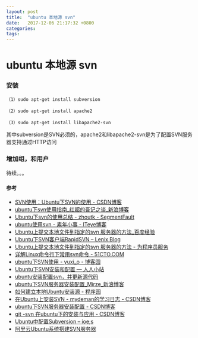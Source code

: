 ```yaml
---
layout: post
title:  "ubuntu 本地源 svn"
date:   2017-12-06 21:17:32 +0800
categories:  
tags: 
---
```


# ubuntu 本地源 svn #

### 安装 ###

	（1）sudo apt-get install subversion
	
	（2）sudo apt-get install apache2
	
	（3）sudo apt-get install libapache2-svn

其中subversion是SVN必须的，apache2和libapache2-svn是为了配置SVN服务器支持通过HTTP访问

### 增加组，和用户 ###

待续。。。


#### 参考 ####

* [SVN使用：Ubuntu下SVN的使用 - CSDN博客](http://blog.csdn.net/netwalk/article/details/14043657)
* [ubuntu下svn使用指南_红超的吾记之谈_新浪博客](http://blog.sina.com.cn/s/blog_4c451e0e0100dhbl.html)
* [Ubuntu下svn的使用总结 - zhoutk - SegmentFault](https://segmentfault.com/a/1190000000596975)
* [ubuntu使用svn - 素年小事 - ITeye博客](http://lee2013.iteye.com/blog/1058047)
* [Ubuntu上提交本地文件到指定的svn 服务器的方法_百度经验](https://jingyan.baidu.com/article/0320e2c1ea2b691b86507b42.html)
* [Ubuntu下SVN客户端RapidSVN – Lenix Blog](http://blog.p2hp.com/archives/4106) 
* [Ubuntu上提交本地文件到指定的svn 服务器的方法 - 为程序员服务](http://ju.outofmemory.cn/entry/242795)
* [详解Linux命令行下常用svn命令 - 51CTO.COM](http://os.51cto.com/art/200908/143157_all.htm)
* [ubuntu下SVN使用 - yuxi_o - 博客园](http://www.cnblogs.com/embedded-linux/p/5411427.html)
* [Ubuntu下SVN安装和配置 — 人人小站](http://zhan.renren.com/itbegin?gid=3602888498033631485&checked=true)
* [ubuntu安装配置svn，并更新源代码](http://zhengdl126.iteye.com/blog/431910)
* [ubuntu下SVN服务器安装配置_Mirze_新浪博客](http://blog.sina.com.cn/s/blog_3eba8f1c0100dqk1.html)
* [如何建立本地Ubuntu安装源 - 程序园](http://www.voidcn.com/article/p-aolvwahr-vz.html)
* [在Ubuntu上安装SVN - mydeman的学习日志 - CSDN博客](http://blog.csdn.net/mydeman/article/details/3593496)
* [ubuntu下SVN服务器安装配置 - CSDN博客](http://blog.csdn.net/jeffreyst_zb/article/details/8844823)
* [git -svn 在ubuntu下的安装与应用 - CSDN博客](http://blog.csdn.net/yangzhongxuan/article/details/7056833)
* [Ubuntu中配置Subversion – ioe;s](https://blog.i-so.org/subversion-on-ubuntu.html)
* [阿里云Ubuntu系统搭建SVN服务器](http://blog.devzeng.com/blog/aliyun-ubuntu-svn-server.html)
